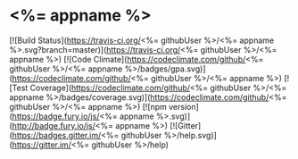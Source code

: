# <%= appname %>

[![Build Status](https://travis-ci.org/<%= githubUser %>/<%= appname  %>.svg?branch=master)](https://travis-ci.org/<%= githubUser %>/<%= appname %>)
[![Code Climate](https://codeclimate.com/github/<%= githubUser %>/<%= appname %>/badges/gpa.svg)](https://codeclimate.com/github/<%= githubUser %>/<%= appname %>)
[![Test Coverage](https://codeclimate.com/github/<%= githubUser %>/<%= appname %>/badges/coverage.svg)](https://codeclimate.com/github/<%= githubUser %>/<%= appname %>)
[![npm version](https://badge.fury.io/js/<%= appname %>.svg)](http://badge.fury.io/js/<%= appname %>)
[![Gitter](https://badges.gitter.im/<%= githubUser %>/help.svg)](https://gitter.im/<%= githubUser %>/help)
